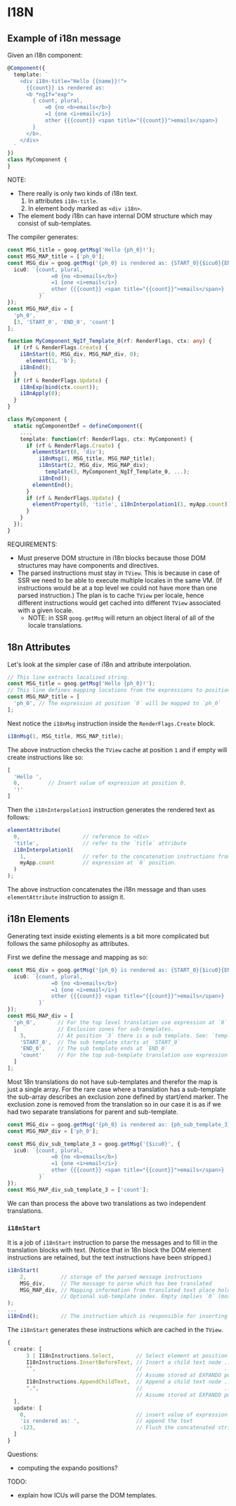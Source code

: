 # I18N

## Example of i18n message

Given an i18n component:
```typescript
@Component({
  template: `
    <div i18n-title="Hello {{name}}!">
      {{count}} is rendered as:  
      <b *ngIf="exp">
        { count, plural, 
            =0 {no <b>emails</b>} 
            =1 {one <i>email</i>} 
            other {{{count}} <span title="{{count}}">emails</span>}
        }
      </b>.
    </div>
  `
})
class MyComponent {
}
```
NOTE:
- There really is only two kinds of i18n text.
  1. In attributes `i18n-title`.
  2. In element body marked as `<div i18n>`.
- The element body i18n can have internal DOM structure which may consist of sub-templates.


The compiler generates:
```typescript
const MSG_title = goog.getMsg('Hello {ph_0}!');
const MSG_MAP_title = ['ph_0'];
const MSG_div = goog.getMsg('{ph_0} is rendered as: {START_0}{$icu0}{END_0}.', {
  icu0: `{count, plural, 
              =0 {no <b>emails</b>} 
              =1 {one <i>email</i>} 
              other {{{count}} <span title="{{count}}">emails</span>}
          }`
});
const MSG_MAP_div = [
  'ph_0', 
  [3, 'START_0', 'END_0', 'count']
];

function MyComponent_NgIf_Template_0(rf: RenderFlags, ctx: any) {
  if (rf & RenderFlags.Create) {
    i18nStart(0, MSG_div, MSG_MAP_div, 0);
      element(1, 'b');
    i18nEnd();
  }
  if (rf & RenderFlags.Update) {
    i18nExp(bind(ctx.count));
    i18nApply(0);
  }
}

class MyComponent {
  static ngComponentDef = defineComponent({
    ...,
    template: function(rf: RenderFlags, ctx: MyComponent) {
      if (rf & RenderFlags.Create) {
        elementStart(0, 'div');
          i18nMsg(1, MSG_title, MSG_MAP_title);
          i18nStart(2, MSG_div, MSG_MAP_div);
            template(3, MyComponent_NgIf_Template_0, ...);
          i18nEnd();
        elementEnd();
      }
      if (rf & RenderFlags.Update) {
        elementProperty(0, 'title', i18nInterpolation1(1, myApp.count));
      }
    }
  });  
}
```

REQUIREMENTS:
- Must preserve DOM structure in i18n blocks because those DOM structures may have components and directives. 
- The parsed instructions must stay in `TView`. 
  This is because in case of SSR we need to be able to execute multiple locales in the same VM.
  (If instructions would be at a top level we could not have more than one parsed instruction.)
  The plan is to cache `TView` per locale, hence different instructions would get cached into different `TView` associated with a given locale.
  - NOTE: in SSR `goog.getMsg` will return an object literal of all of the locale translations.

## 18n Attributes

Let's look at the simpler case of i18n and attribute interpolation. 

```typescript
// This line extracts localized string.
const MSG_title = goog.getMsg('Hello {ph_0}!');
// This line defines mapping locations from the expressions to positions in the interpolation
const MSG_MAP_title = [
  'ph_0', // The expression at position `0` will be mapped to `ph_0`
];
```
Next notice the `i18nMsg` instruction inside the `RenderFlags.Create` block.

```typescript
i18nMsg(1, MSG_title, MSG_MAP_title);
```

The above instruction checks the `TView` cache at position `1` and if empty will create instructions like so:
```typescript
[
  'Hello ',
  0,         // Insert value of expression at position 0.
  '!'
]
```

Then the `i18nInterpolation1` instruction generates the rendered text as follows:
```typescript
elementAttribute(
  0,                    // reference to <div> 
  'title',              // refer to the `title` attribute
  i18nInterpolation1(
    1,                  // refer to the concatenation instructions from `i18nMsg` see above.
    myApp.count         // expression at `0` position.
  )
);
```

The above instruction concatenates the i18n message and than uses `elementAttribute` instruction to assign it.

## i18n Elements

Generating text inside existing elements is a bit more complicated but follows the same philosophy as attributes. 

First we define the message and mapping as so:

```typescript
const MSG_div = goog.getMsg('{ph_0} is rendered as: {START_0}{$icu0}{END_0}.', {
  icu0: `{count, plural, 
              =0 {no <b>emails</b>} 
              =1 {one <i>email</i>} 
              other {{{count}} <span title="{{count}}">emails</span>}
          }`
});
const MSG_MAP_div = [
  'ph_0',       // For the top level translation use expression at `0` position for `ph_0`.
  [             // Exclusion zones for sub-templates.
    3,          // At position `3` there is a sub template. See: `template(3, MyComponent_NgIf_Template_0, ...)`
    'START_0',  // The sub template starts at `START_0`
    'END_0',    // The sub template ends at `END_0`
    'count'     // For the top sub-template translation use expression at `0` position for `count`.
  ]
];
```

Most 18n translations do not have sub-templates and therefor the map is just a single array.
For the rare case where a translation has a sub-template the sub-array describes an exclusion zone defined by start/end marker.
The exclusion zone is removed from the translation so in our case it is as if we had two separate translations for parent and sub-template.

```typescript
const MSG_div = goog.getMsg('{ph_0} is rendered as: {ph_sub_template_3}.');
const MSG_MAP_div = ['ph_0'];

const MSG_div_sub_template_3 = goog.getMsg('{$icu0}', {
  icu0: `{count, plural, 
              =0 {no <b>emails</b>} 
              =1 {one <i>email</i>} 
              other {{{count}} <span title="{{count}}">emails</span>}
          }`
});
const MSG_MAP_div_sub_template_3 = ['count'];
```
We can than process the above two translations as two independent translations. 

### `i18nStart`

It is a job of `i18nStart` instruction to parse the messages and to fill in the translation blocks with text.
(Notice that in 18n block the DOM element instructions are retained, but the text instructions have been stripped.)

```typescript
i18nStart(
    2,           // storage of the parsed message instructions
    MSG_div,     // The massage to parse which has bee translated
    MSG_MAP_div, // Mapping information from translated text place holders to expressions.
                 // Optional sub-template index. Empty implies `0` (most common)
);
...
i18nEnd();       // The instruction which is responsible for inserting text nodes into the render tree based on translation.
```

The `i18nStart` generates these instructions which are cached in the `TView`.

```typescript
{
  create: [
      3 | I18nInstructions.Select,       // Select element at position 3 (ngIf)
      I18nInstructions.InsertBeforeText, // Insert a child text node ...
      "",                                //                          ... which will be filled with interpolation.
                                         // Assume stored at EXPANDO position 123
      I18nInstructions.AppendChildText,  // Append a child text node ...
      ".",                               //                          ... with the following text.
                                         // Assume stored at EXPANDO position 124
  ],
  update: [
    0,                                   // insert value of expression at position 0
    'is rendered as: ',                  // append the text
    -123,                                // Flush the concatenated string to text node at position 123. 
  ]
}
```

Questions:
- computing the expando positions?


TODO:
- explain how ICUs will parse the DOM templates. 
